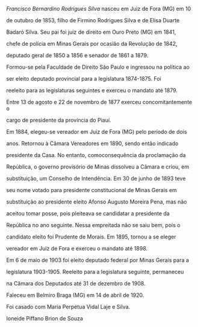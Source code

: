 

*Francisco Bernardino Rodrigues Silva* nasceu em Juiz de Fora (MG) em 10

de outubro de 1853, filho de Firmino Rodrigues Silva e de Elisa Duarte

Badaró Silva. Seu pai foi juiz de direito em Ouro Preto (MG) em 1841,

chefe de polícia em Minas Gerais por ocasião da Revolução de 1842,

deputado geral de 1850 a 1856 e senador de 1861 a 1879.



Formou-se pela Faculdade de Direito São Paulo e ingressou na política ao

ser eleito deputado provincial para a legislatura 1874-1875. Foi

reeleito para as legislaturas seguintes e exerceu o mandato até 1879.

Entre 13 de agosto e 22 de novembro de 1877 exerceu concomitantemente o

cargo de presidente da província do Piauí.



Em 1884, elegeu-se vereador em Juiz de Fora (MG) pelo período de dois

anos. Retornou à Câmara Vereadores em 1890, sendo então indicado

presidente da Casa. No entanto, comoconsequência da proclamação da

República, o governo provisório de Minas dissolveu a Câmara e criou, em

substituição, um Conselho de Intendência. Em 30 de junho de 1893 teve

seu nome votado para presidente constitucional de Minas Gerais em

substituição ao presidente eleito Afonso Augusto Moreira Pena, mas não

aceitou tomar posse, pois pleiteava se candidatar a presidente da

República no ano seguinte. Nessa empreitada não se saiu bem, pois o

candidato eleito foi Prudente de Morais. Em 1895, tornou a se eleger

vereador em Juiz de Fora e exerceu o mandato até 1898.



Em 6 de maio de 1903 foi eleito deputado federal por Minas Gerais para a

legislatura 1903-1905. Reeleito para a legislatura seguinte, permaneceu

na Câmara dos Deputados até 31 de dezembro de 1908.



Faleceu em Belmiro Braga (MG) em 14 de abril de 1920.



Foi casado com Maria Perpétua Vidal Laje e Silva.



Ioneide Piffano Brion de Souza



